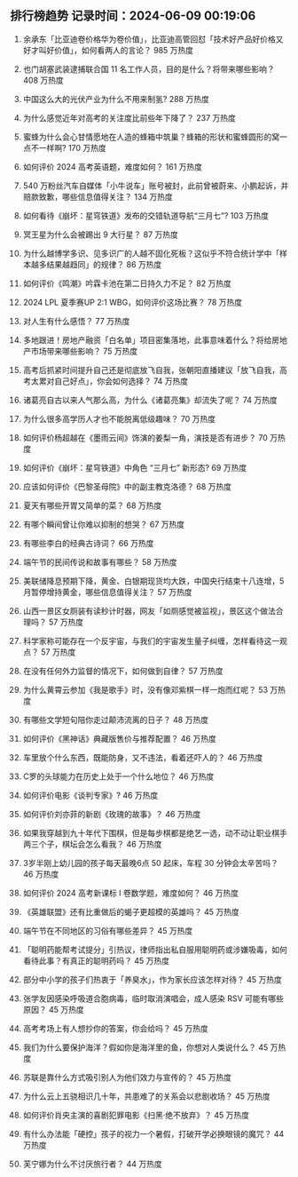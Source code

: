 
## 排行榜趋势 记录时间：2024-06-09 00:19:06
  
  1. 余承东「比亚迪卷价格华为卷价值」，比亚迪高管回怼「技术好产品好价格又好才叫好价值」，如何看两人的言论？ 985 万热度
    
  2. 也门胡塞武装逮捕联合国 11 名工作人员，目的是什么？将带来哪些影响？ 408 万热度
    
  3. 中国这么大的光伏产业为什么不用来制氢? 288 万热度
    
  4. 为什么感觉近年对高考的关注度比前些年下降了？ 237 万热度
    
  5. 蜜蜂为什么会心甘情愿地在人造的蜂箱中筑巢？蜂箱的形状和蜜蜂圆形的窝一点不一样啊? 170 万热度
    
  6. 如何评价 2024 高考英语题，难度如何？ 161 万热度
    
  7. 540 万粉丝汽车自媒体「小牛说车」账号被封，此前曾被蔚来、小鹏起诉，并赔款致歉，哪些信息值得关注？ 134 万热度
    
  8. 如何看待《崩坏：星穹铁道》发布的交错轨道导航“三月七”? 103 万热度
    
  9. 冥王星为什么会被踢出 9 大行星？ 87 万热度
    
  10. 为什么越博学多识、见多识广的人越不固化死板？这似乎不符合统计学中「样本越多结果越趋同」的规律？ 86 万热度
    
  11. 如何评价《鸣潮》吟霖卡池在第二日持久力不足？ 82 万热度
    
  12. 2024 LPL 夏季赛UP 2:1 WBG，如何评价这场比赛？ 78 万热度
    
  13. 对人生有什么感悟？ 77 万热度
    
  14. 多地跟进！房地产融资「白名单」项目密集落地，此事意味着什么？将给房地产市场带来哪些影响？ 75 万热度
    
  15. 高考后抓紧时间提升自己还是彻底放飞自我，张朝阳直播建议「放飞自我，高考太累对自己好点」，你会如何选择？ 74 万热度
    
  16. 诸葛亮自古以来人气那么高，为什么《诸葛亮集》却流失了呢？ 74 万热度
    
  17. 为什么很多高学历人才也不能脱离低级趣味？ 70 万热度
    
  18. 如何评价杨超越在《墨雨云间》饰演的姜梨一角，演技是否有进步？ 70 万热度
    
  19. 如何评价《崩坏：星穹铁道》中角色 “三月七” 新形态? 69 万热度
    
  20. 应该如何评价《巴黎圣母院》中的副主教克洛德？ 68 万热度
    
  21. 夏天有哪些开胃又简单的菜？ 68 万热度
    
  22. 有哪个瞬间曾让你难以抑制的想哭？ 67 万热度
    
  23. 有哪些李白的经典古诗词？ 66 万热度
    
  24. 端午节的民间传说和故事有哪些？ 58 万热度
    
  25. 美联储降息预期下降，黄金、白银期现货均大跌，中国央行结束十八连增，5月暂停增持黄金，哪些信息值得关注？ 57 万热度
    
  26. 山西一景区女厕装有读秒计时器，网友「如厕感觉被监视」，景区这个做法合理吗？ 57 万热度
    
  27. 科学家称可能存在一个反宇宙，与我们的宇宙发生量子纠缠，怎样看待这一观点？ 57 万热度
    
  28. 在没有任何外力监督的情况下，如何做到自律？ 57 万热度
    
  29. 为什么黄霄云参加《我是歌手》时，没有像邓紫棋一样一炮而红呢？ 53 万热度
    
  30. 有哪些文学短句陪你走过颠沛流离的日子？ 48 万热度
    
  31. 如何评价《黑神话》典藏版售价与推荐配置？ 46 万热度
    
  32. 车里放个什么东西，既能防身，又不违法，看着还吓人的？ 46 万热度
    
  33. C罗的头球能力在历史上处于一个什么地位？ 46 万热度
    
  34. 如何评价电影《谈判专家》? 46 万热度
    
  35. 如何评价刘亦菲的新剧《玫瑰的故事》？ 46 万热度
    
  36. 如果我穿越到九十年代下围棋，但是每步棋都是绝艺一选，动不动让职业棋手两三个子，棋坛会怎么看我？ 46 万热度
    
  37. 3岁半刚上幼儿园的孩子每天最晚6点 50 起床，车程 30 分钟会太辛苦吗？ 46 万热度
    
  38. 如何评价 2024 高考新课标 I 卷数学题，难度如何？ 46 万热度
    
  39. 《英雄联盟》还有比重做后的蝎子更超模的英雄吗？ 45 万热度
    
  40. 端午节在不同地区的习俗有哪些差异？ 45 万热度
    
  41. 「聪明药能帮考试提分」引热议，律师指出私自服用聪明药或涉嫌吸毒，如何看待此事？有真正的聪明药吗？ 45 万热度
    
  42. 部分中小学的孩子们热衷于「养臭水」，作为家长应该怎样对待？ 45 万热度
    
  43. 张学友因感染呼吸道合胞病毒，临时取消演唱会，成人感染 RSV 可能有哪些原因？ 45 万热度
    
  44. 高考考场上有人想抄你的答案，你会给吗？ 45 万热度
    
  45. 我们为什么要保护海洋？假如你是海洋里的鱼，你想对人类说什么？ 45 万热度
    
  46. 苏联是靠什么方式吸引别人为他们效力与宣传的？ 45 万热度
    
  47. 为什么云上五骁相识几十年，共患难了的关系会以悲剧收场？ 45 万热度
    
  48. 如何评价肖央主演的喜剧犯罪电影《扫黑·绝不放弃》？ 45 万热度
    
  49. 有什么办法能「硬控」孩子的视力一个暑假，打破开学必换眼镜的魔咒？ 44 万热度
    
  50. 芙宁娜为什么不讨厌旅行者？ 44 万热度
    